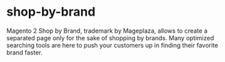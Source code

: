 # shop-by-brand
Magento 2 Shop by Brand, trademark by Mageplaza, allows to create a separated page only for the sake of shopping by brands. Many optimized searching tools are here to push your customers up in finding their favorite brand faster.
